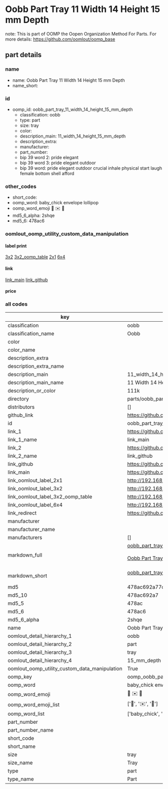 # Oobb Part Tray 11 Width 14 Height 15 mm Depth  

note: This is part of OOMP the Oopen Organization Method For Parts. For more details: https://github.com/oomlout/oomp_base

##  part details
  







### name
* name: Oobb Part Tray 11 Width 14 Height 15 mm Depth
* name_short: 
### id
* oomp_id: oobb_part_tray_11_width_14_height_15_mm_depth
  * classification: oobb
  * type: part
  * size: tray
  * color: 
  * description_main: 11_width_14_height_15_mm_depth
  * description_extra: 
  * manufacturer: 
  * part_number: 
  * bip 39 word 2: pride elegant
  * bip 39 word 3: pride elegant outdoor
  * bip 39 word: pride elegant outdoor crucial inhale physical start laugh female bottom shell afford

### other_codes
* short_code: 
* oomp_word: baby_chick envelope lollipop
* oomp_word_emoji :baby_chick: :envelope: :lollipop:
* md5_6_alpha: 2shqe
* md5_6: 478ac6






### oomlout_oomp_utility_custom_data_manipulation
#### label print
[3x2](http://192.168.1.245:1112/?label=oomp%202shqe)
[3x2_oomp_table](http://192.168.1.108:1112/?label=oomp%202shqe)
[2x1](http://192.168.1.242:1112/?label=oomp%202shqe)
[6x4](http://192.168.1.55:1112/?label=oomp%202shqe)    

#### link

[link_main](https://github.com/oomlout/oomlout_oomp_version_1_messy/tree/main/parts/oobb_part_tray_11_width_14_height_15_mm_depth) [link_github](https://github.com/oomlout/oomlout_oomp_version_1_messy/tree/main/parts/oobb_part_tray_11_width_14_height_15_mm_depth)                             

#### price







### all codes 
| key | value |  
| --- | --- |  
| classification | oobb |  
| classification_name | Oobb |  
| color |  |  
| color_name |  |  
| description_extra |  |  
| description_extra_name |  |  
| description_main | 11_width_14_height_15_mm_depth |  
| description_main_name | 11 Width 14 Height 15 mm Depth |  
| description_or_color | 111k |  
| directory | parts/oobb_part_tray_11_width_14_height_15_mm_depth |  
| distributors | [] |  
| github_link | https://github.com/oomlout/oomlout_oomp_part_src/tree/main/parts/oobb_part_tray_11_width_14_height_15_mm_depth |  
| id | oobb_part_tray_11_width_14_height_15_mm_depth |  
| link_1 | https://github.com/oomlout/oomlout_oomp_version_1_messy/tree/main/parts/oobb_part_tray_11_width_14_height_15_mm_depth |  
| link_1_name | link_main |  
| link_2 | https://github.com/oomlout/oomlout_oomp_version_1_messy/tree/main/parts/oobb_part_tray_11_width_14_height_15_mm_depth |  
| link_2_name | link_github |  
| link_github | https://github.com/oomlout/oomlout_oomp_version_1_messy/tree/main/parts/oobb_part_tray_11_width_14_height_15_mm_depth |  
| link_main | https://github.com/oomlout/oomlout_oomp_version_1_messy/tree/main/parts/oobb_part_tray_11_width_14_height_15_mm_depth |  
| link_oomlout_label_2x1 | http://192.168.1.242:1112/?label=oomp%202shqe |  
| link_oomlout_label_3x2 | http://192.168.1.245:1112/?label=oomp%202shqe |  
| link_oomlout_label_3x2_oomp_table | http://192.168.1.108:1112/?label=oomp%202shqe |  
| link_oomlout_label_6x4 | http://192.168.1.55:1112/?label=oomp%202shqe |  
| link_redirect | https://github.com/oomlout/oomlout_oomp_version_1_messy/tree/main/parts/oobb_part_tray_11_width_14_height_15_mm_depth |  
| manufacturer |  |  
| manufacturer_name |  |  
| manufacturers | [] |  
| markdown_full | [oobb_part_tray_11_width_14_height_15_mm_depth](none)<br>[](none)<br>[Oobb Part Tray 11 Width 14 Height 15 Mm Depth](none)<br><br> |  
| markdown_short | [oobb_part_tray_11_width_14_height_15_mm_depth](none)<br><br> |  
| md5 | 478ac692a77d9a968fb9d3473a51e554 |  
| md5_10 | 478ac692a7 |  
| md5_5 | 478ac |  
| md5_6 | 478ac6 |  
| md5_6_alpha | 2shqe |  
| name | Oobb Part Tray 11 Width 14 Height 15 mm Depth |  
| oomlout_detail_hierarchy_1 | oobb |  
| oomlout_detail_hierarchy_2 | part |  
| oomlout_detail_hierarchy_3 | tray |  
| oomlout_detail_hierarchy_4 | 15_mm_depth |  
| oomlout_oomp_utility_custom_data_manipulation | True |  
| oomp_key | oomp_oobb_part_tray_11_width_14_height_15_mm_depth |  
| oomp_word | baby_chick envelope lollipop |  
| oomp_word_emoji | :baby_chick: :envelope: :lollipop: |  
| oomp_word_emoji_list | [':baby_chick:', ':envelope:', ':lollipop:'] |  
| oomp_word_list | ['baby_chick', 'envelope', 'lollipop'] |  
| part_number |  |  
| part_number_name |  |  
| short_code |  |  
| short_name |  |  
| size | tray |  
| size_name | Tray |  
| type | part |  
| type_name | Part |  

